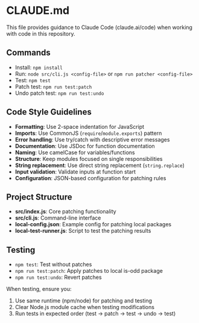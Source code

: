 # CLAUDE.md

This file provides guidance to Claude Code (claude.ai/code) when working with code in this repository.

## Commands
- Install: `npm install`
- Run: `node src/cli.js <config-file>` or `npm run patcher <config-file>`
- Test: `npm test`
- Patch test: `npm run test:patch`
- Undo patch test: `npm run test:undo`

## Code Style Guidelines
- **Formatting**: Use 2-space indentation for JavaScript
- **Imports**: Use CommonJS (`require`/`module.exports`) pattern
- **Error handling**: Use try/catch with descriptive error messages
- **Documentation**: Use JSDoc for function documentation
- **Naming**: Use camelCase for variables/functions
- **Structure**: Keep modules focused on single responsibilities
- **String replacement**: Use direct string replacement (`string.replace`)
- **Input validation**: Validate inputs at function start
- **Configuration**: JSON-based configuration for patching rules

## Project Structure
- **src/index.js**: Core patching functionality
- **src/cli.js**: Command-line interface
- **local-config.json**: Example config for patching local packages
- **local-test-runner.js**: Script to test the patching results

## Testing
- `npm test`: Test without patches
- `npm run test:patch`: Apply patches to local is-odd package
- `npm run test:undo`: Revert patches

When testing, ensure you:
1. Use same runtime (npm/node) for patching and testing
2. Clear Node.js module cache when testing modifications 
3. Run tests in expected order (test → patch → test → undo → test)